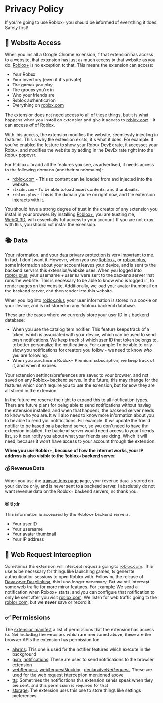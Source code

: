 # Privacy Policy

If you're going to use Roblox+ you should be informed of everything it does. Safety first!

## :door: Website Access

When you install a Google Chrome extension, if that extension has access to a website, that extension has just as much access to that website as you do. [Roblox+](https://chrome.google.com/webstore/detail/roblox%20/jfbnmfgkohlfclfnplnlenbalpppohkm) is no exception to that. This means the extension can access:

- Your Robux
- Your inventory (even if it's private)
- The games you play
- The groups you're in
- Who your friends are
- Roblox authentication
- Everything on [roblox.com](https://www.roblox.com)

The extension does not need access to all of these things, but it is what happens when you install an extension and give it access to [roblox.com](https://www.roblox.com) - it can access _all_ of Roblox.

With this access, the extension modifies the website, seemlessly injecting in features. This is why the extension exists, it's what it does. For example: If you've enabled the feature to show your Robux DevEx rate, it accesses your Robux, and modifies the website by adding in the DevEx rate right into the Robux popover.

For Roblox+ to add all the features you see, as advertised, it needs access to the following domains (and their subdomains):

- [roblox.com](https://www.roblox.com) - This so content can be loaded from and injected into the website.
- `rbxcdn.com` - To be able to load asset contents, and thumbnails.
- `roblox.plus` - This is the domain you're on right now, and the extension interacts with it.

You should have a strong degree of trust in the creator of any extension you install in your browser. By installing [Roblox+](https://chrome.google.com/webstore/detail/roblox%20/jfbnmfgkohlfclfnplnlenbalpppohkm), you are trusting me, [WebGL3D](https://www.roblox.com/users/48103520/profile), with essentially full access to your account. If you are not okay with this, you should not install the extension.

## :books: Data

Your information, and your data privacy protection is very important to me. In fact, I don't want it. However, when you use [Roblox+](https://chrome.google.com/webstore/detail/roblox%20/jfbnmfgkohlfclfnplnlenbalpppohkm), or [roblox.plus](https://roblox.plus/login), some information about your account leaves your device, and is sent to the backend servers this extension/website uses. When you logged into [roblox.plus](https://roblox.plus/login), your username + user ID were sent to the backend server that runs the website. This is necessary to be able to know who is logged in, to render pages on the website. Additionally, we load your avatar thumbnail on the backend server, and then render into this website.

When you log into [roblox.plus](https://roblox.plus/login), your user information is stored in a cookie on your device, and is not stored on any Roblox+ backend database.

These are the cases where we currently store your user ID in a backend database:

- When you use the catalog item notifier. This feature keeps track of a token, which is associated with your device, which can be used to send push notifications. We keep track of which user ID that token belongs to, to better personalize the notifications. For example: To be able to only show you notifications for creators you follow - we need to know _who_ you are following.
- When you purchase a Roblox+ Premium subscription, we keep track of it, and when it expires.

Your extension settings/preferences are saved to your browser, and not saved on any Roblox+ backend server. In the future, this may change for the features which don't require you to use the extension, but for now they are all stored in the extension.

In the future we reserve the right to expand this to all notification types. There are future plans for being able to send notifications without having the extension installed, and when that happens, the backend server needs to know who you are. It will also need to know more information about you to be able to send you notifications. For example: If we update the friend notifier to be based on a backend server, so you don't need to have the extension installed, the backend server would need access to your friends list, so it can notify you about what your friends are doing. Which it will need, because it won't have access to your account through the extension.

**When you use Roblox+, because of how the internet works, your IP address is also visible to the Roblox+ backend server.**

### :moneybag: Revenue Data

When you use the [transactions page](https://roblox.plus/transactions) page, your revenue data is stored on your device only, and is never sent to a backend server. I absolutely do not want revenue data on the Roblox+ backend servers, no thank you.

### :roll_eyes: tl;dr

This information is accessed by the Roblox+ backend servers:

- Your user ID
- Your username
- Your avatar thumbnail
- Your IP address

## :electric_plug: Web Request Interception

Sometimes the extension will intercept requests going to [roblox.com](https://www.roblox.com). This use to be necessary for things like launching games, to generate authentication sessions to open Roblox with. Following the release of [Developer Deeplinking](https://devforum.roblox.com/t/developer-deeplinking-beta/1904069), this is no longer necessary. But we still intercept some web traffic for more minor features. For example: We send a notification when Roblox+ starts, and you can configure that notification to only be sent after you visit [roblox.com](https://www.roblox.com). We listen for web traffic going to the [roblox.com](https://www.roblox.com), but we **never** save or record it.

## :white_check_mark: Permissions

The [extension manifest](https://github.com/roblox-plus/extension/blob/master/src/manifest.json) a list of permissions that the extension has access to. Not including the websites, which are mentioned above, these are the browser APIs the extension has permission for:

- [alarms](https://developer.chrome.com/docs/extensions/reference/alarms/): This one is used for the notifier features which execute in the background
- [gcm](https://developer.chrome.com/docs/extensions/reference/gcm/), [notifications](https://developer.chrome.com/docs/extensions/reference/notifications/): These are used to send notifications to the browser extension
- [webRequest](https://developer.chrome.com/docs/extensions/reference/webRequest/), [webRequestBlocking](https://developer.chrome.com/docs/extensions/reference/webRequest/), [declarativeNetRequest](https://developer.chrome.com/docs/extensions/reference/declarativeNetRequest/): These are used for the web request interception mentioned above
- [tts](https://developer.chrome.com/docs/extensions/reference/tts/): Sometimes the notifications this extension sends speak when they are sent, and this permission is required for that
- [storage](https://developer.chrome.com/docs/extensions/reference/storage/): The extension uses this one to store things like settings preferences
